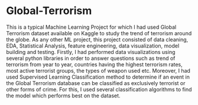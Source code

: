# Global-Terrorism
This is a typical Machine Learning Project for which I had used Global Terrorism dataset available on Kaggle to study the trend of terrorism around the globe. As any other ML project, this project consisted of data cleaning, EDA, Statistical Analysis, feature engineering, data visualization, model building and testing. Firstly, I had performed data visualizations using several python libraries in order to answer questions such as trend of terrorism from year to year, countries having the highest terrorism rates, most active terrorist groups, the types of weapon used etc. Moreover, I had used Supervised Learning Classification method to determine if an event in the Global Terrorism database can be classified as exclusively terrorist or other forms of crime. For this, I used several classification algorithms to find the model which performs best on the dataset.

